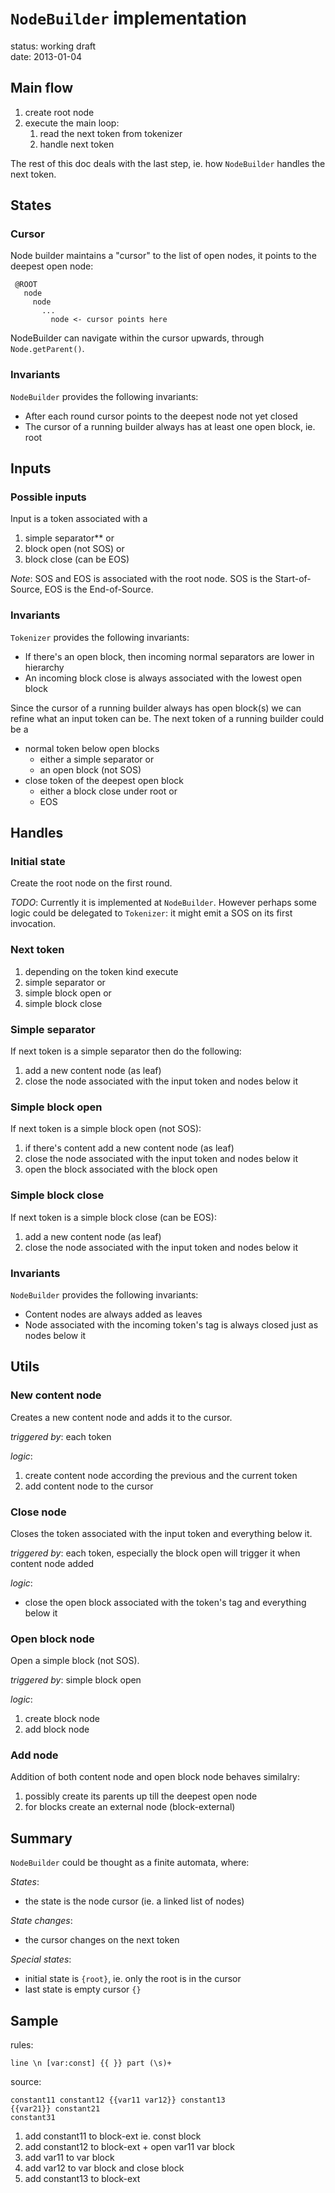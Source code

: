 `NodeBuilder` implementation
============================

status: working draft  
date: 2013-01-04


Main flow
---------

1. create root node
2. execute the main loop:
    1. read the next token from tokenizer
    2. handle next token

The rest of this doc deals with the last step, ie. how `NodeBuilder` handles the next token.


States
------

### Cursor ###

Node builder maintains a "cursor" to the list of open nodes, it points to the deepest open node: 

     @ROOT
       node
         node
           ...  
             node <- cursor points here

NodeBuilder can navigate within the cursor upwards, through `Node.getParent()`.
 
### Invariants ###

`NodeBuilder` provides the following invariants:

* After each round cursor points to the deepest node not yet closed
* The cursor of a running builder always has at least one open block, ie. root


Inputs
------

### Possible inputs ###

Input is a token associated with a 

1. simple separator** or
2. block open (not SOS) or 
3. block close (can be EOS)

*Note*: SOS and EOS is associated with the root node. SOS is the Start-of-Source, EOS is the End-of-Source.

### Invariants ###

`Tokenizer` provides the following invariants:

* If there's an open block, then incoming normal separators are lower in hierarchy
* An incoming block close is always associated with the lowest open block

Since the cursor of a running builder always has open block(s) we can refine what an input token can be. The next token of a running builder could be a

* normal token below open blocks 
    * either a simple separator or
    * an open block (not SOS)
* close token of the deepest open block
    * either a block close under root or
    * EOS


Handles
-------

### Initial state ###

Create the root node on the first round.

*TODO*: Currently it is implemented at `NodeBuilder`. However perhaps some logic could be delegated to `Tokenizer`: it might emit a SOS on its first invocation.

### Next token ###

1. depending on the token kind execute
2. simple separator or
3. simple block open or
4. simple block close

### Simple separator ###

If next token is a simple separator then do the following:

1. add a new content node (as leaf)
2. close the node associated with the input token and nodes below it

### Simple block open ###

If next token is a simple block open (not SOS):

1. if there's content add a new content node (as leaf)
2. close the node associated with the input token and nodes below it
3. open the block associated with the block open

### Simple block close ###

If next token is a simple block close (can be EOS):

1. add a new content node (as leaf)
2. close the node associated with the input token and nodes below it


### Invariants ###

`NodeBuilder` provides the following invariants:

* Content nodes are always added as leaves
* Node associated with the incoming token's tag is always closed just as nodes below it

Utils
-----

### New content node ###

Creates a new content node and adds it to the cursor.

*triggered by*: each token

*logic*:

1. create content node according the previous and the current token
2. add content node to the cursor

### Close node ###

Closes the token associated with the input token and everything below it.

*triggered by*: each token, especially the block open will trigger it when content node added

*logic*:

* close the open block associated with the token's tag and everything below it

### Open block node ###

Open a simple block (not SOS).

*triggered by*: simple block open

*logic*:

1. create block node
2. add block node

### Add node ###

Addition of both content node and open block node behaves similalry:

1. possibly create its parents up till the deepest open node
2. for blocks create an external node (block-external) 

Summary
-------

`NodeBuilder` could be thought as a finite automata, where:

*States*:

* the state is the node cursor (ie. a linked list of nodes)

*State changes*:

* the cursor changes on the next token

*Special states*:

* initial state is `{root}`, ie. only the root is in the cursor
* last state is empty cursor `{}`

Sample
------

rules:

    line \n [var:const] {{ }} part (\s)+

source:

    constant11 constant12 {{var11 var12}} constant13
    {{var21}} constant21
    constant31

1. add constant11 to block-ext ie. const block
2. add constant12 to block-ext + open var11 var block
3. add var11 to var block
4. add var12 to var block and close block
4. add constant13 to block-ext